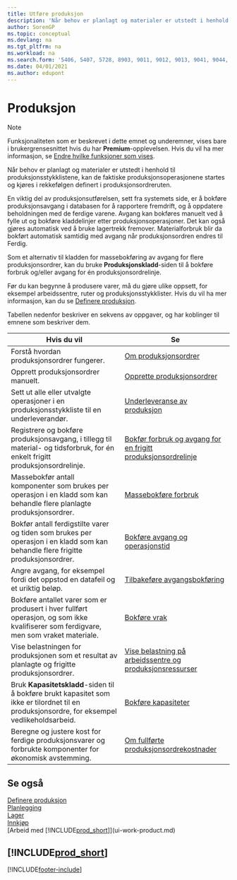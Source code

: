 ```yaml
---
title: Utføre produksjon
description: 'Når behov er planlagt og materialer er utstedt i henhold til produksjonsstykklistene, kan de faktiske produksjonsoperasjonene startes og kjøres i rekkefølgen definert i produksjonsordreruten.'
author: SorenGP
ms.topic: conceptual
ms.devlang: na
ms.tgt_pltfrm: na
ms.workload: na
ms.search.form: '5406, 5407, 5728, 8903, 9011, 9012, 9013, 9041, 9044, 9047, 9323, 9324, 9325, 9326, 9327, 99000784, 99000785'
ms.date: 04/01/2021
ms.author: edupont
---
```

# Produksjon

> [!NOTE]
> Funksjonaliteten som er beskrevet i dette emnet og underemner, vises bare i brukergrensesnittet hvis du har **Premium**-opplevelsen. Hvis du vil ha mer informasjon, se [Endre hvilke funksjoner som vises](ui-experiences.md).

Når behov er planlagt og materialer er utstedt i henhold til produksjonsstykklistene, kan de faktiske produksjonsoperasjonene startes og kjøres i rekkefølgen definert i produksjonsordreruten.  

En viktig del av produksjonsutførelsen, sett fra systemets side, er å bokføre produksjonsavgang i databasen for å rapportere fremdrift, og å oppdatere beholdningen med de ferdige varene. Avgang kan bokføres manuelt ved å fylle ut og bokføre kladdelinjer etter produksjonsoperasjoner. Det kan også gjøres automatisk ved å bruke lagertrekk fremover. Materialforbruk blir da bokført automatisk samtidig med avgang når produksjonsordren endres til Ferdig.  

Som et alternativ til kladden for massebokføring av avgang for flere produksjonsordrer, kan du bruke **Produksjonskladd**-siden til å bokføre forbruk og/eller avgang for én produksjonsordrelinje.

Før du kan begynne å produsere varer, må du gjøre ulike oppsett, for eksempel arbeidssentre, ruter og produksjonsstykklister. Hvis du vil ha mer informasjon, kan du se [Definere produksjon](production-configure-production-processes.md).

Tabellen nedenfor beskriver en sekvens av oppgaver, og har koblinger til emnene som beskriver dem.  

|**Hvis du vil**|**Se**|  
|------------|-------------|  
|Forstå hvordan produksjonsordrer fungerer.|[Om produksjonsordrer](production-about-production-orders.md)|
|Opprett produksjonsordrer manuelt.|[Opprette produksjonsordrer](production-how-to-create-production-orders.md)|
|Sett ut alle eller utvalgte operasjoner i en produksjonsstykkliste til en underleverandør.|[Underleveranse av produksjon](production-how-to-subcontract-manufacturing.md)|
|Registrere og bokføre produksjonsavgang, i tillegg til material- og tidsforbruk, for én enkelt frigitt produksjonsordrelinje.|[Bokfør forbruk og avgang for en frigitt produksjonsordrelinje](production-how-to-register-consumption-and-output.md)|  
|Massebokfør antall komponenter som brukes per operasjon i en kladd som kan behandle flere planlagte produksjonsordrer.|[Massebokføre forbruk](production-how-to-post-consumption.md)|
|Bokfør antall ferdigstilte varer og tiden som brukes per operasjon i en kladd som kan behandle flere frigitte produksjonsordrer.|[Bokføre avgang og operasjonstid](production-how-to-post-output-quantity.md)|
|Angre avgang, for eksempel fordi det oppstod en datafeil og et uriktig beløp.  |[Tilbakeføre avgangsbokføring](production-how-to-reverse-output-posting.md)|  
|Bokføre antallet varer som er produsert i hver fullført operasjon, og som ikke kvalifiserer som ferdigvare, men som vraket materiale.|[Bokføre vrak](production-how-to-post-scrap.md)|
|Vise belastningen for produksjonen som et resultat av planlagte og frigitte produksjonsordrer.|[Vise belastning på arbeidssentre og produksjonsressurser](production-how-to-view-the-load-on-work-centers.md)|  
|Bruk **Kapasitetskladd**-siden til å bokføre brukt kapasitet som ikke er tilordnet til en produksjonsordre, for eksempel vedlikeholdsarbeid.|[Bokføre kapasiteter](production-how-to-post-capacities.md)|  
|Beregne og justere kost for ferdige produksjonsvarer og forbrukte komponenter for økonomisk avstemming.|[Om fullførte produksjonsordrekostnader](finance-about-finished-production-order-costs.md)|  

## Se også

[Definere produksjon](production-configure-production-processes.md)  
[Planlegging](production-planning.md)  
[Lager](inventory-manage-inventory.md)  
[Innkjøp](purchasing-manage-purchasing.md)  
[Arbeid med [!INCLUDE[prod_short](includes/prod_short.md)]](ui-work-product.md)

## [!INCLUDE[prod_short](includes/free_trial_md.md)]  


[!INCLUDE[footer-include](includes/footer-banner.md)]